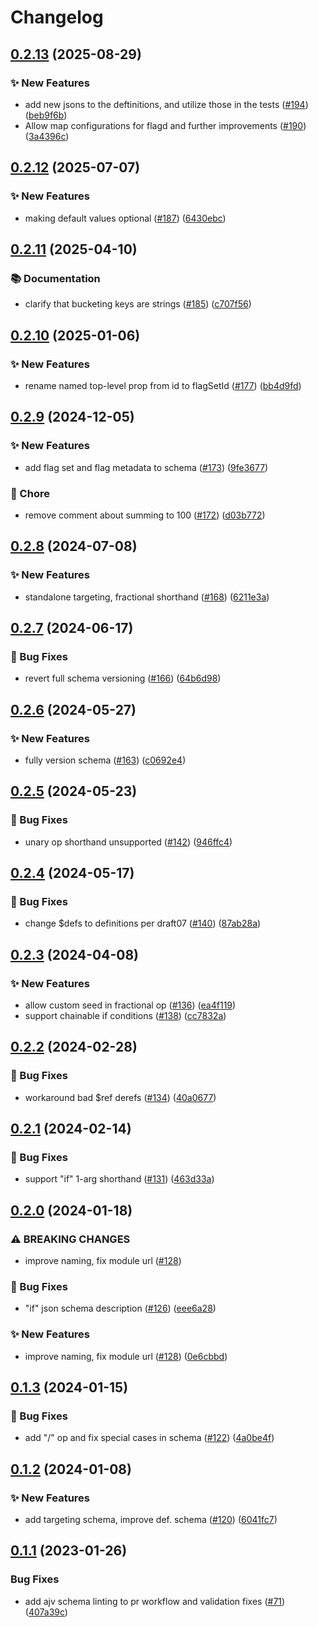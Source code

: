 # Changelog

## [0.2.13](https://github.com/open-feature/flagd-schemas/compare/json/json-schema-v0.2.12...json/json-schema-v0.2.13) (2025-08-29)


### ✨ New Features

* add new jsons to the deftinitions, and utilize those in the tests ([#194](https://github.com/open-feature/flagd-schemas/issues/194)) ([beb9f6b](https://github.com/open-feature/flagd-schemas/commit/beb9f6b870d42237f0ba8b8f1a48fbb431005d7b))
* Allow map configurations for flagd and further improvements ([#190](https://github.com/open-feature/flagd-schemas/issues/190)) ([3a4396c](https://github.com/open-feature/flagd-schemas/commit/3a4396c00de561b012ee0334138de46a48a24c8a))

## [0.2.12](https://github.com/open-feature/flagd-schemas/compare/json/json-schema-v0.2.11...json/json-schema-v0.2.12) (2025-07-07)


### ✨ New Features

* making default values optional ([#187](https://github.com/open-feature/flagd-schemas/issues/187)) ([6430ebc](https://github.com/open-feature/flagd-schemas/commit/6430ebcc191fa29cbe28fa9f8fa70f94d8b1c0d0))

## [0.2.11](https://github.com/open-feature/flagd-schemas/compare/json/json-schema-v0.2.10...json/json-schema-v0.2.11) (2025-04-10)


### 📚 Documentation

* clarify that bucketing keys are strings ([#185](https://github.com/open-feature/flagd-schemas/issues/185)) ([c707f56](https://github.com/open-feature/flagd-schemas/commit/c707f563d0a1b35ebea802568c6d3151633bde31))

## [0.2.10](https://github.com/open-feature/flagd-schemas/compare/json/json-schema-v0.2.9...json/json-schema-v0.2.10) (2025-01-06)


### ✨ New Features

* rename named top-level prop from id to flagSetId ([#177](https://github.com/open-feature/flagd-schemas/issues/177)) ([bb4d9fd](https://github.com/open-feature/flagd-schemas/commit/bb4d9fd6dc4f0b8a1af77335404c949697b766e2))

## [0.2.9](https://github.com/open-feature/flagd-schemas/compare/json/json-schema-v0.2.8...json/json-schema-v0.2.9) (2024-12-05)


### ✨ New Features

* add flag set and flag metadata to schema ([#173](https://github.com/open-feature/flagd-schemas/issues/173)) ([9fe3677](https://github.com/open-feature/flagd-schemas/commit/9fe36777df7f2697d78830125f04f6972cf86e7a))


### 🧹 Chore

* remove comment about summing to 100 ([#172](https://github.com/open-feature/flagd-schemas/issues/172)) ([d03b772](https://github.com/open-feature/flagd-schemas/commit/d03b772f167aa21a635e70d22641d792deefcb7f))

## [0.2.8](https://github.com/open-feature/flagd-schemas/compare/json/json-schema-v0.2.7...json/json-schema-v0.2.8) (2024-07-08)


### ✨ New Features

* standalone targeting, fractional shorthand ([#168](https://github.com/open-feature/flagd-schemas/issues/168)) ([6211e3a](https://github.com/open-feature/flagd-schemas/commit/6211e3a5ea413809c2818fbe54ba1b6769ac0f54))

## [0.2.7](https://github.com/open-feature/flagd-schemas/compare/json/json-schema-v0.2.6...json/json-schema-v0.2.7) (2024-06-17)


### 🐛 Bug Fixes

* revert full schema versioning ([#166](https://github.com/open-feature/flagd-schemas/issues/166)) ([64b6d98](https://github.com/open-feature/flagd-schemas/commit/64b6d9831bc40c4b78df78f7f77f2d482632903f))

## [0.2.6](https://github.com/open-feature/flagd-schemas/compare/json/json-schema-v0.2.5...json/json-schema-v0.2.6) (2024-05-27)


### ✨ New Features

* fully version schema ([#163](https://github.com/open-feature/flagd-schemas/issues/163)) ([c0692e4](https://github.com/open-feature/flagd-schemas/commit/c0692e484cfa969ad19077f10b153752ce017676))

## [0.2.5](https://github.com/open-feature/flagd-schemas/compare/json/json-schema-v0.2.4...json/json-schema-v0.2.5) (2024-05-23)


### 🐛 Bug Fixes

* unary op shorthand unsupported ([#142](https://github.com/open-feature/flagd-schemas/issues/142)) ([946ffc4](https://github.com/open-feature/flagd-schemas/commit/946ffc4d2ed29e91d3beddd7b0650df350411c71))

## [0.2.4](https://github.com/open-feature/flagd-schemas/compare/json/json-schema-v0.2.3...json/json-schema-v0.2.4) (2024-05-17)


### 🐛 Bug Fixes

* change $defs to definitions per draft07 ([#140](https://github.com/open-feature/flagd-schemas/issues/140)) ([87ab28a](https://github.com/open-feature/flagd-schemas/commit/87ab28a58cac260b911c03b35451c8175ec1f148))

## [0.2.3](https://github.com/open-feature/flagd-schemas/compare/json/json-schema-v0.2.2...json/json-schema-v0.2.3) (2024-04-08)


### ✨ New Features

* allow custom seed in fractional op ([#136](https://github.com/open-feature/flagd-schemas/issues/136)) ([ea4f119](https://github.com/open-feature/flagd-schemas/commit/ea4f119d2bd716ec4aec05e554d51e7e79ba187b))
* support chainable if conditions ([#138](https://github.com/open-feature/flagd-schemas/issues/138)) ([cc7832a](https://github.com/open-feature/flagd-schemas/commit/cc7832ab20c9e0b8e438ffc4299f661974149454))

## [0.2.2](https://github.com/open-feature/flagd-schemas/compare/json/json-schema-v0.2.1...json/json-schema-v0.2.2) (2024-02-28)


### 🐛 Bug Fixes

* workaround bad $ref derefs ([#134](https://github.com/open-feature/flagd-schemas/issues/134)) ([40a0677](https://github.com/open-feature/flagd-schemas/commit/40a0677a6a97b9e15d4c8e9419d4b666bfa778b3))

## [0.2.1](https://github.com/open-feature/flagd-schemas/compare/json/json-schema-v0.2.0...json/json-schema-v0.2.1) (2024-02-14)


### 🐛 Bug Fixes

* support "if" 1-arg shorthand ([#131](https://github.com/open-feature/flagd-schemas/issues/131)) ([463d33a](https://github.com/open-feature/flagd-schemas/commit/463d33a3895f1cd1149c9d99cdc5fb7981abd296))

## [0.2.0](https://github.com/open-feature/flagd-schemas/compare/json/json-schema-v0.1.3...json/json-schema-v0.2.0) (2024-01-18)


### ⚠ BREAKING CHANGES

* improve naming, fix module url ([#128](https://github.com/open-feature/flagd-schemas/issues/128))

### 🐛 Bug Fixes

* "if" json schema description ([#126](https://github.com/open-feature/flagd-schemas/issues/126)) ([eee6a28](https://github.com/open-feature/flagd-schemas/commit/eee6a2810d9c45a360841a30f3fb92b534f5611d))


### ✨ New Features

* improve naming, fix module url ([#128](https://github.com/open-feature/flagd-schemas/issues/128)) ([0e6cbbd](https://github.com/open-feature/flagd-schemas/commit/0e6cbbd89d1591df728c9ab06d6cf4065f432dfe))

## [0.1.3](https://github.com/open-feature/flagd-schemas/compare/json/json-schema-v0.1.2...json/json-schema-v0.1.3) (2024-01-15)


### 🐛 Bug Fixes

* add "/" op and fix special cases in schema ([#122](https://github.com/open-feature/flagd-schemas/issues/122)) ([4a0be4f](https://github.com/open-feature/flagd-schemas/commit/4a0be4f48816ea0ac83d909ae58b8dcf5acda4b8))

## [0.1.2](https://github.com/open-feature/flagd-schemas/compare/json/json-schema-v0.1.1...json/json-schema-v0.1.2) (2024-01-08)


### ✨ New Features

* add targeting schema, improve def. schema ([#120](https://github.com/open-feature/flagd-schemas/issues/120)) ([6041fc7](https://github.com/open-feature/flagd-schemas/commit/6041fc7ef05fdd6ea9013718f253c869cb528b68))

## [0.1.1](https://github.com/open-feature/schemas/compare/json/json-schema-v0.1.0...json/json-schema-v0.1.1) (2023-01-26)


### Bug Fixes

* add ajv schema linting to pr workflow and validation fixes ([#71](https://github.com/open-feature/schemas/issues/71)) ([407a39c](https://github.com/open-feature/schemas/commit/407a39c2049e95ae1d80c28b68aa2658d597fbc5))
